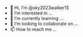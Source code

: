 - 👋 Hi, I’m @sky2023walker15
- 👀 I’m interested in ...
- 🌱 I’m currently learning ...
- 💞️ I’m looking to collaborate on ...
- 📫 How to reach me ...

<!---
sky2023wal/sky2023wal is a ✨ special ✨ repository because its `README.md` (this file) appears on your GitHub profile.
You can click the Preview link to take a look at your changes.
--->
